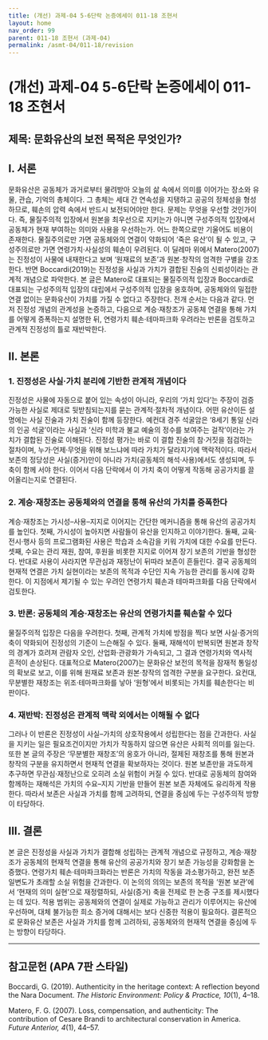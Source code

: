 ```yaml
---
title: (개선) 과제-04 5-6단락 논증에세이 011-18 조현서
layout: home
nav_order: 99
parent: 011-18 조현서 (과제-04)
permalink: /asmt-04/011-18/revision
---
```


# (개선) 과제-04 5-6단락 논증에세이 011-18 조현서 

## 제목: 문화유산의 보전 목적은 무엇인가?

## I. 서론

문화유산은 공동체가 과거로부터 물려받아 오늘의 삶 속에서 의미를 이어가는 장소와 유물, 관습, 기억의 총체이다. 그 총체는 세대 간 연속성을 지탱하고 공공의 정체성을 형성하므로, 훼손의 압력 속에서 반드시 보전되어야만 한다. 문제는 무엇을 우선할 것인가이다. 즉, 물질주의적 입장에서 원본을 최우선으로 지키는가 아니면 구성주의적 입장에서 공동체가 현재 부여하는 의미와 사용을 우선하는가. 어느 한쪽으로만 기울어도 비용이 존재한다. 물질주의로만 가면 공동체와의 연결이 약화되어 ‘죽은 유산’이 될 수 있고, 구성주의로만 가면 연령가치·사실성의 훼손이 우려된다. 이 딜레마 위에서 Matero(2007)는 진정성이 사물에 내재한다고 보며 ‘원재료의 보존’과 원본·창작의 엄격한 구별을 강조한다. 반면 Boccardi(2019)는 진정성을 사실과 가치가 결합된 진술의 신뢰성이라는 관계적 개념으로 파악한다. 본 글은 Matero로 대표되는 물질주의적 입장과 Boccardi로 대표되는 구성주의적 입장의 대립에서 구성주의적 입장을 옹호하며, 공동체와의 밀접한 연결 없이는 문화유산이 가치를 가질 수 없다고 주장한다. 전개 순서는 다음과 같다. 먼저 진정성 개념의 관계성을 논증하고, 다음으로 계승·재창조가 공동체 연결을 통해 가치를 어떻게 증폭하는지 설명한 뒤, 연령가치 훼손·테마파크화 우려라는 반론을 검토하고 관계적 진정성의 틀로 재반박한다.

## II. 본론

### 1. 진정성은 사실·가치 분리에 기반한 관계적 개념이다

진정성은 사물에 자동으로 붙어 있는 속성이 아니라, 우리의 ‘가치 있다’는 주장이 검증 가능한 사실로 제대로 뒷받침되는지를 묻는 관계적·절차적 개념이다. 어떤 유산이든 설명에는 사실 진술과 가치 진술이 함께 등장한다. 예컨대 경주 석굴암은 ‘8세기 통일 신라의 인공 석굴’이라는 사실과 ‘신라 미학과 불교 예술의 정수를 보여주는 걸작’이라는 가치가 결합된 진술로 이해된다. 진정성 평가는 바로 이 결합 진술의 참·거짓을 점검하는 절차이며, 누가·언제·무엇을 위해 보느냐에 따라 가치가 달라지기에 맥락적이다. 따라서 보존의 정당성은 사실(증거)만이 아니라 가치(공동체의 해석·사용)에서도 생성되며, 두 축이 함께 서야 한다. 이어서 다음 단락에서 이 가치 축이 어떻게 작동해 공공가치를 끌어올리는지로 연결된다.

### 2. 계승·재창조는 공동체와의 연결을 통해 유산의 가치를 증폭한다

계승·재창조는 가시성–사용–지지로 이어지는 간단한 메커니즘을 통해 유산의 공공가치를 높인다. 첫째, 가시성이 높아지면 사람들이 유산을 인지하고 이야기한다. 둘째, 교육·전시·행사 등의 프로그램화된 사용은 학습과 소속감을 키워 가치에 대한 수요를 만든다. 셋째, 수요는 관리 재원, 참여, 후원을 비롯한 지지로 이어져 장기 보존의 기반을 형성한다. 반대로 사용이 사라지면 무관심과 재정난이 뒤따라 보존이 흔들린다. 결국 공동체의 현재적 연결은 가치 실현이라는 보존의 목적과 수단인 지속 가능한 관리를 동시에 강화한다. 이 지점에서 제기될 수 있는 우려인 연령가치 훼손과 테마파크화를 다음 단락에서 검토한다.

### 3. 반론: 공동체의 계승·재창조는 유산의 연령가치를 훼손할 수 있다

물질주의적 입장은 다음을 우려한다. 첫째, 관계적 가치에 방점을 찍다 보면 사실·증거의 축이 약화되어 진정성의 기준이 느슨해질 수 있다. 둘째, 재해석이 반복되면 원본과 창작의 경계가 흐려져 관람자 오인, 산업화·관광화가 가속되고, 그 결과 연령가치와 역사적 흔적이 손상된다. 대표적으로 Matero(2007)는 문화유산 보전의 목적을 잠재적 통일성의 확보로 보고, 이를 위해 원재료 보존과 원본·창작의 엄격한 구분을 요구한다. 요컨대, 무분별한 재창조는 위조·테마파크화를 낳아 ‘원형’에서 비롯되는 가치를 훼손한다는 비판이다.

### 4. 재반박: 진정성은 관계적 맥락 외에서는 이해될 수 없다

그러나 이 반론은 진정성이 사실–가치의 상호작용에서 성립한다는 점을 간과한다. 사실을 지키는 일은 필요조건이지만 가치가 작동하지 않으면 유산은 사회적 의미를 잃는다. 또한 본 글의 주장은 ‘무분별한 재창조’의 옹호가 아니라, 절제된 재창조를 통해 원본과 창작의 구분을 유지하면서 현재적 연결을 확보하자는 것이다. 원본 보존만을 과도하게 추구하면 무관심·재정난으로 오히려 소실 위험이 커질 수 있다. 반대로 공동체의 참여와 함께하는 재해석은 가치의 수요–지지 기반을 만들어 원본 보존 자체에도 유리하게 작용한다. 따라서 보존은 사실과 가치를 함께 고려하되, 연결을 중심에 두는 구성주의적 방향이 타당하다.

## III. 결론

본 글은 진정성을 사실과 가치가 결합해 성립하는 관계적 개념으로 규정하고, 계승·재창조가 공동체의 현재적 연결을 통해 유산의 공공가치와 장기 보존 가능성을 강화함을 논증했다. 연령가치 훼손·테마파크화라는 반론은 가치의 작동을 과소평가하고, 완전 보존 일변도가 초래할 소실 위험을 간과한다. 이 논의의 의의는 보존의 목적을 ‘원본 보관’에서 ‘현재의 의미 실현’으로 재정렬하되, 사실(증거) 축을 전제로 한 논증 구조를 제시했다는 데 있다. 적용 범위는 공동체와의 연결이 실제로 가능하고 관리가 이루어지는 유산에 우선하며, 대체 불가능한 희소 증거에 대해서는 보다 신중한 적용이 필요하다. 결론적으로 문화유산 보존은 사실과 가치를 함께 고려하되, 공동체와의 현재적 연결을 중심에 두는 방향이 타당하다.

---

## 참고문헌 (APA 7판 스타일)

Boccardi, G. (2019). Authenticity in the heritage context: A reflection beyond the Nara Document. *The Historic Environment: Policy & Practice, 10*(1), 4–18.

Matero, F. G. (2007). Loss, compensation, and authenticity: The contribution of Cesare Brandi to architectural conservation in America. *Future Anterior, 4*(1), 44–57.


